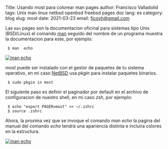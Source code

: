 Title: Usando most para colorear man pages 
author: Francisco Valladolid
tags: Unix man linux netbsd openbsd freebsd pages doc
lang: es
category: blog
slug: most
date: 2021-03-23
email: ficovh@gmail.com

Las `man` pages son la documentacion oficinal para sistemas tipo Unix (BSD/Linux) el comando [man](http://man.netbsd.org/man.1) seguido del nombre de un programa muestra la documentacion para este, por ejemplo:

```
 $ man  echo
```

[![man echo](https://i.imgur.com/QvEO7OXl.png)]()

*most* puede ser instalado con el gestor de paquetes de tu sistema operativo, en mi caso [NetBSD](https://www.netbsd.org) usa *pkgin* para instalar paquetes binarios.

```
 $ sudo pkgin in most
```
El siguiente paso es definir el paginador por default en el archivo de configuracion de nuestro shell, en mi caso *zsh*, por ejemplo:

```
 $ echo "export PAGER=most" >> ~/.zshrc
 $ source .zshrc
```
Ahora, la proxima vez que se invoque el comando *man echo* la pagina del manual del comando *echo* tendrà una apariencia distinta e incluira colores en la estructura.

[![man echo](https://i.imgur.com/OUO7qIKl.jpg)]()

